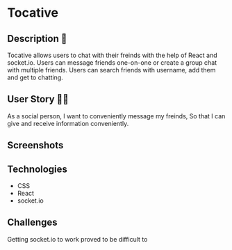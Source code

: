 # Tocative

## Description 📖
Tocative allows users to chat with their freinds with the help of React and socket.io. Users can message friends one-on-one or create a group chat with multiple friends. Users can search friends with username, add them and get to chatting.

## User Story ✍🏼
As a social person,
I want to conveniently message my freinds,
So that I can give and receive information conveniently.

## Screenshots

## Technologies
* CSS
* React
* socket.io

## Challenges
Getting socket.io to work proved to be difficult to 